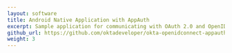 ```yaml
---
layout: software
title: Android Native Application with AppAuth
excerpt: Sample application for communicating with OAuth 2.0 and OpenID Connect providers. Demonstrates single-sign-on (SSO) with AppAuth for Android.
github_url: https://github.com/oktadeveloper/okta-openidconnect-appauth-sample-android
weight: 3
---
```

